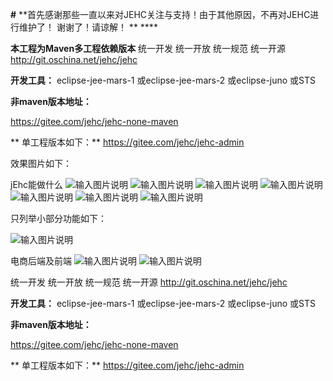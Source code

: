  **#** **首先感谢那些一直以来对JEHC关注与支持！由于其他原因，不再对JEHC进行维护了！ 谢谢了！请谅解！ ** **** 


**本工程为Maven多工程依赖版本** 
统一开发 统一开放 统一规范 统一开源
http://git.oschina.net/jehc/jehc


 **开发工具：** 
eclipse-jee-mars-1
或eclipse-jee-mars-2
或eclipse-juno
或STS


 **非maven版本地址：** 

https://gitee.com/jehc/jehc-none-maven

 **
单工程版本如下：** 
https://gitee.com/jehc/jehc-admin

效果图片如下：

jEhc能做什么
![输入图片说明](https://gitee.com/uploads/images/2018/0314/104427_503cc218_1341290.png "首页默认.png")
![输入图片说明](https://gitee.com/uploads/images/2018/0314/104443_fa41c016_1341290.png "首页黑白.png")
![输入图片说明](https://gitee.com/uploads/images/2018/0314/104459_9b5ee8bb_1341290.png "在线设计.png")
![输入图片说明](https://gitee.com/uploads/images/2018/0314/104517_5ff16127_1341290.png "流程管理.png")
![输入图片说明](https://gitee.com/uploads/images/2018/0314/104530_b3b7baf7_1341290.png "角色权限.png")
![输入图片说明](https://gitee.com/uploads/images/2018/0314/104543_3c0b3cd8_1341290.png "分配用户.png")
![输入图片说明](https://gitee.com/uploads/images/2018/0314/104554_86be4e3a_1341290.png "用户体系.png")

只列举小部分功能如下：

![输入图片说明](https://gitee.com/uploads/images/2018/0314/104411_56e6d687_1341290.png "各种功能.png")

电商后端及前端
![输入图片说明](https://gitee.com/uploads/images/2018/0214/221719_48b84487_1341290.png "购物车.png")
![输入图片说明](https://gitee.com/uploads/images/2018/0214/221728_30787402_1341290.png "订单.png")


统一开发 统一开放 统一规范 统一开源
http://git.oschina.net/jehc/jehc


 **开发工具：** 
eclipse-jee-mars-1
或eclipse-jee-mars-2
或eclipse-juno
或STS

 **非maven版本地址：** 

https://gitee.com/jehc/jehc-none-maven

 **
单工程版本如下：** 
https://gitee.com/jehc/jehc-admin